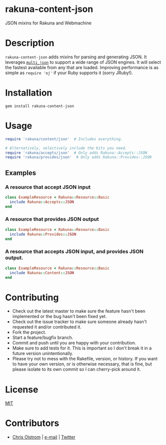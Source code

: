 # rakuna-content-json

JSON mixins for Rakuna and Webmachine



# Description

`rakuna-content-json` adds mixins for parsing and generating JSON. It leverages [`multi_json`](https://github.com/intridea/multi_json) to support a wide range of JSON engines. It will select the fastest available from any that are loaded. Improving performance is as simple as `require 'oj'` if your Ruby supports it (sorry JRuby!).



# Installation
`gem install rakuna-content-json`

# Usage
```ruby
require 'rakuna/content/json'  # Includes everything.

# Alternatively, selectively include the bits you need.
require 'rakuna/accepts/json'  # Only adds Rakuna::Accepts::JSON
require 'rakuna/provides/json'  # Only adds Rakuna::Provides::JSON
```

## Examples

### A resource that accept JSON input
```ruby
class ExampleResource < Rakuna::Resource::Basic
  include Rakuna::Accepts::JSON
end
```

### A resource that provides JSON output
```ruby
class ExampleResource < Rakuna::Resource::Basic
  include Rakuna::Provides::JSON
end
```

### A resource that accepts JSON input, and provides JSON output.
```ruby
class ExampleResource < Rakuna::Resource::Basic
  include Rakuna::Content::JSON
end
```



# Contributing
  * Check out the latest master to make sure the feature hasn't been implemented or the bug hasn't been fixed yet.
  * Check out the issue tracker to make sure someone already hasn't requested it and/or contributed it.
  * Fork the project.
  * Start a feature/bugfix branch.
  * Commit and push until you are happy with your contribution.
  * Make sure to add tests for it. This is important so I don't break it in a future version unintentionally.
  * Please try not to mess with the Rakefile, version, or history. If you want to have your own version, or is otherwise necessary, that is fine, but please isolate to its own commit so I can cherry-pick around it.

# License
[MIT](https://tldrlegal.com/license/mit-license)

# Contributors
  * [Chris Olstrom](https://colstrom.github.io/) | [e-mail](mailto:chris@olstrom.com) | [Twitter](https://twitter.com/ChrisOlstrom)
